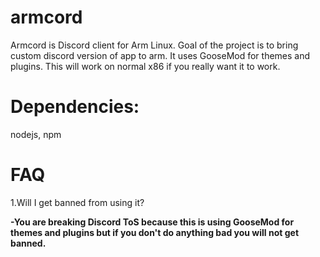 # armcord
Armcord is Discord client for Arm Linux. Goal of the project is to bring custom discord version of app to arm. It uses GooseMod for themes and plugins. This will work on normal x86 if you really want it to work.
# Dependencies:
nodejs, npm
# FAQ
1.Will I get banned from using it?

 **-You are breaking Discord ToS because this is using GooseMod for themes and plugins but if you don't do anything bad you will not get banned.**  